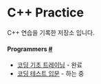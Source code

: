 # C++ Practice
C++ 연습을 기록한 저장소 입니다.

#### Programmers [#](https://school.programmers.co.kr/)
- [코딩 기초 트레이닝](https://github.com/DM-09/cpp-practice/tree/main/programmers) - 완료
- [코딩 테스트 입문](https://github.com/DM-09/cpp-practice/tree/main/programmers-Lv.0) - 하는 중
